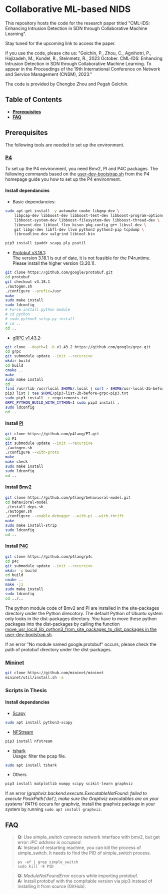 # Collaborative ML-based NIDS
This repository hosts the code for the research paper titled "CML-IDS: Enhancing Intrusion Detection in SDN through Collaborative Machine Learning".

Stay tuned for the upcoming link to access the paper.

If you use the code, please cite us:
"Golchin, P., Zhou, C., Agnihotri, P., Hajizadeh, M., Kundel, R., Steinmetz, R., 2023 October. CML-IDS: Enhancing Intrusion Detection in SDN through Collaborative Machine Learning.
To appear in the Proceedings of the 19th International Conference on Network and Service Management (CNSM), 2023."

The code is provided by Chengbo Zhou and Pegah Golchin.
## Table of Contents

- [**Prerequisites**](#prerequisites)
- [**FAQ**](#faq)

## <span id="prerequisites">Prerequisites</span>

The following tools are needed to set up the environment.

### [P4](https://github.com/p4lang)

To set up the P4 environment, you need Bmv2, PI and P4C packages. The following commands based on the [user-dev-bootstrap.sh](https://github.com/p4lang/tutorials/blob/master/vm-ubuntu-20.04/user-dev-bootstrap.sh) from the P4 homepage guide you how to set up the P4 environment.

#### Install dependancies

- Basic dependancies:

```bash
sudo apt-get install -y automake cmake libgmp-dev \
    libpcap-dev libboost-dev libboost-test-dev libboost-program-options-dev libboost-graph-dev libboost-iostreams-dev\
    libboost-system-dev libboost-filesystem-dev libboost-thread-dev \
    libevent-dev libtool flex bison pkg-config g++ libssl-dev \
    git libgc-dev libfl-dev llvm python3 python3-pip tcpdump \
    libreadline-dev valgrind libtool-bin

pip3 install ipaddr scapy ply psutil
```

- [Protobuf v3.18.1](https://github.com/protocolbuffers/protobuf/releases/tag/v3.18.1):  
The version 3.18.1 is out of date, it is not feasible for the P4runtime. Please install the higher version (3.20.1).

```bash
git clone https://github.com/google/protobuf.git
cd protobuf
git checkout v3.18.1
./autogen.sh
./configure --prefix=/usr
make
sudo make install
sudo ldconfig
# Force install python module
# cd python
# sudo python3 setup.py install
# cd ..
cd ..
```

- [gRPC v1.43.2](https://github.com/grpc/grpc/releases/tag/v1.43.2):

```bash
git clone --depth=1 -b v1.43.2 https://github.com/google/grpc.git
cd grpc
git submodule update --init --recursive
mkdir build
cd build
cmake ..
make
sudo make install
cd ..
find /usr/lib /usr/local $HOME/.local | sort > $HOME/usr-local-2b-before-grpc-pip3.txt
pip3 list | tee $HOME/pip3-list-2b-before-grpc-pip3.txt
sudo pip3 install -r requirements.txt
GRPC_PYTHON_BUILD_WITH_CYTHON=1 sudo pip3 install .
sudo ldconfig
cd ..
```

#### Install [PI](https://github.com/p4lang/PI)

```bash
git clone https://github.com/p4lang/PI.git
cd PI
git submodule update --init --recursive
./autogen.sh
./configure --with-proto
make
make check
sudo make install
sudo ldconfig
cd ..
```

#### Install [Bmv2](https://github.com/p4lang/behavioral-model)

```bash
git clone https://github.com/p4lang/behavioral-model.git
cd behavioral-model
./install_deps.sh
./autogen.sh
./configure --enable-debugger --with-pi --with-thrift
make
sudo make install-strip
sudo ldconfig
cd ..
```

#### Install [P4C](https://github.com/p4lang/p4c)

```bash
git clone https://github.com/p4lang/p4c
cd p4c
git submodule update --init --recursive
mkdir -p build
cd build
cmake ..
make -j1
sudo make install
sudo ldconfig
cd ../..
```

The python module code of Bmv2 and PI are installed in the site-packages directory under the Python direcotory. The default Python of Ubuntu system only looks in the dist-packages directory. You have to move these python packages into the dist-packages by calling the function [move_usr_local_lib_python3_from_site_packages_to_dist_packages in the user-dev-bootstrap.sh](https://github.com/p4lang/tutorials/blob/master/vm-ubuntu-20.04/user-dev-bootstrap.sh).  

If an error "No module named google.protobuf" occurs, please check the path of protobuf directory under the dist-packages.

### [Mininet](http://mininet.org/)

```bash
git clone https://github.com/mininet/mininet
mininet/util/install.sh -a
```

### Scripts in Thesis

#### Install dependancies

- [Scapy](https://scapy.readthedocs.io/en/latest/index.html)

```bash
sudo apt install python3-scapy
```

- [NFStream](https://github.com/nfstream)

```bash
pip3 install nfstream
```

- [tshark](https://www.wireshark.org/docs/man-pages/tshark.html)  
Usage: filter the pcap file.

```bash
sudo apt install tshark
```

- Others

```bash
pip3 install matplotlib numpy scipy scikit-learn graphviz
```

If an error (*graphviz.backend.execute.ExecutableNotFound: failed to execute PosixPath('dot'), make sure the Graphviz executables are on your systems' PATH*) occurs for graphviz, install the graphviz package in your system by running `sudo apt install graphviz`.

## <span id="faq">FAQ</span>

> **Q:** Use simple_switch connects network interface with bmv2, but get error: *IPC address is occupied*.  
> **A:** Instead of restarting machine, you can kill the process of simple_switch. It needs to find the PID of simple_switch process.
>
> ```
> ps -ef | grep simple_switch
> sudo kill -9 PID
> ```

> **Q:** *ModuleNotFoundError* occurs while importing protobuf.  
> **A:** Install protobuf with the compitable version via pip3 instead of installing it from source (GitHub).
>

